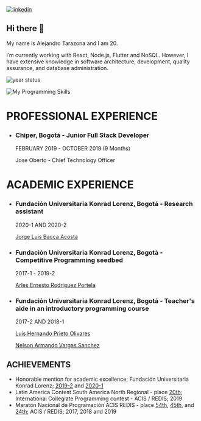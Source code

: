 <a href="https://www.linkedin.com/in/alejandro-tarazona-a73177174">

![linkedin](https://img.shields.io/badge/Alejandro%20Tarazona-0e76a8?style=flat-square&logo=Linkedin&logoColor=white)
</a>

## Hi there 👋

<p>
  My name is Alejandro Tarazona and I am 20.

I’m currently working with React, Node.js, Flutter and NoSQL. However, I have extensive knowledge in software architecture, development, quality assurance, and database administration.

</p>

![year status](https://github-readme-stats.vercel.app/api?username=bpoomq&show_icons=true)

![My Programming Skills](https://github-readme-stats.vercel.app/api/top-langs/?username=BpoomQ&hide=TeX&layout=compact)

# PROFESSIONAL EXPERIENCE

- ### Chiper, Bogotá - Junior Full Stack Developer

  FEBRUARY 2019 - OCTOBER 2019 (9 Months)

  Jose Oberto - Chief Technology Officer

# ACADEMIC EXPERIENCE

- ### Fundación Universitaria Konrad Lorenz, Bogotá - Research assistant

  2020-1 AND 2020-2

  [Jorge Luis Bacca Acosta](jorge.bacca@konradlorenz.edu.co)

- ### Fundación Universitaria Konrad Lorenz, Bogotá - Competitive Programming seedbed

  2017-1 - 2019-2

  [Arles Ernesto Rodriguez Portela](arlese.rodriguezp@konradlorenz.edu.co)

- ### Fundación Universitaria Konrad Lorenz, Bogotá - Teacher's aide in an introductory programming course

  2017-2 AND 2018-1

  [Luis Hernando Prieto Olivares](luish.prietoo@konradlorenz.edu.co)

  [Nelson Armando Vargas Sanchez](nelsona.vargass@konradlorenz.edu.co)

## ACHIEVEMENTS

- Honorable mention for academic excellence; Fundación Universitaria Konrad Lorenz;
  [2019-2](http://www.konradlorenz.edu.co/es/noticias/noticias-generales-de-la-institucion/2873-reconocimiento-a-la-calidad-academica-mejores-estudiantes-2019-2.html)
  and [2020-1](http://www.konradlorenz.edu.co/es/noticias/noticias-generales-de-la-institucion/3063-reconocimiento-a-la-calidad-academica-mejores-estudiantes-2020-1.html)
- Latin America Contest South America North Regional - place
  [20th](https://icpc.global/regionals/finder/South-America-North-2019/standings);
  International Collegiate Programming contest - ACIS / REDIS;
  2019
- Maratón Nacional de Programación ACIS REDIS - place
  [54th](),
  [45th](https://acis.org.co/archivos//Maraton/score/score.html),
  and [24th](https://acis.org.co/archivos/Maraton/2019/resultados.html);
  ACIS / REDIS;
  2017, 2018 and 2019
